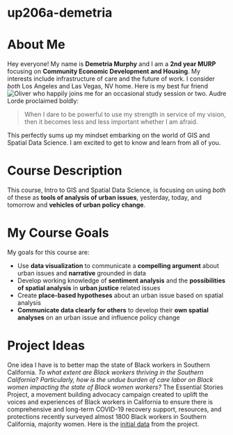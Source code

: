 # up206a-demetria
# <hl> About Me
Hey everyone! My name is **Demetria Murphy** and I am a **2nd year MURP** focusing on **Community Economic Development and Housing**. My interests include infrastructure of care and the future of work. I consider *both* Los Angeles and Las Vegas, NV home. Here is my best fur friend ![Oliver](https://drive.google.com/file/d/1Fwkxvamk0EECDxWnHtdFY1U24I_Zp0qF/view?usp=sharing)  who happily joins me for an occasional study session or two. Audre Lorde proclaimed boldly:
  >When I dare to be powerful to use my strength in service of my vision, 
  >then it becomes less and less important whether I am afraid.

This perfectly sums up my mindset embarking on the world of GIS and Spatial Data Science. I am excited to get to know and learn from all of you.
# <hl> Course Description
This course, Intro to GIS and Spatial Data Science, is focusing on using *both* of these as **tools of analysis of urban issues**, yesterday, today, and tomorrow and **vehicles of urban policy change**.
# <hl> My Course Goals
My goals for this course are:
* Use **data visualization** to communicate a **compelling argument** about urban issues and **narrative** grounded in data 
* Develop working knowledge of **sentiment analysis** and the **possibilities of spatial analysis** in **urban justice** related issues
* Create **place-based hypotheses** about an urban issue based on spatial analysis 
* **Communicate data clearly for others** to develop their **own spatial analyses** on an urban issue and influence policy change
# <hl> Project Ideas
One idea I have is to better map the state of Black workers in Southern California. *To what extent are Black workers thriving in the Southern California? Particularly, how is the undue burden of care labor on Black women impacting the state of Black women workers?* The Essential Stories Project, a movement building advocacy campaign created to uplift the voices and experiences of Black workers in California to ensure there is comprehensive and long-term COVID-19 recovery support, resources, and protections recently surveyed almost 1800 Black workers in Southern California, majority women.
  Here is the [initial data](https://docs.google.com/document/d/1vclyxwB25PSnze9b7YTpuXSVra5JiBJz2AJQ77eUOqI/edit) from the project.

